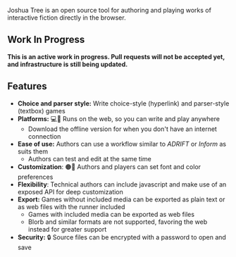 Joshua Tree is an open source tool for authoring and playing works of interactive fiction directly in the browser.

## Work In Progress
**This is an active work in progress. Pull requests will not be accepted yet, and infrastructure is still being updated.**

## Features
- **Choice and parser style:** Write choice-style (hyperlink) and parser-style (textbox) games
- **Platforms:** 💻📱 Runs on the web, so you can write and play anywhere
  - Download the offline version for when you don't have an internet connection
- **Ease of use:** Authors can use a workflow similar to *ADRIFT* or *Inform* as suits them
  - Authors can test and edit at the same time
- **Customization**: 🟠🔵 Authors and players can set font and color preferences
- **Flexibility**: Technical authors can include javascript and make use of an exposed API for deep customization
- **Export:** Games without included media can be exported as plain text or as web files with the runner included
  - Games with included media can be exported as web files
  - Blorb and similar formats are not supported, favoring the web instead for greater support
- **Security:** 🔒 Source files can be encrypted with a password to open and save

